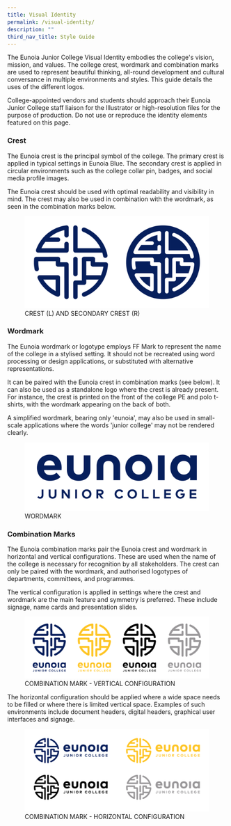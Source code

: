 ```yaml
---
title: Visual Identity
permalink: /visual-identity/
description: ""
third_nav_title: Style Guide
---
```

The Eunoia Junior College Visual Identity embodies the college's vision, mission, and values. The college crest, wordmark and combination marks are used to represent beautiful thinking, all-round development and cultural conversance in multiple environments and styles. This guide&nbsp;details the uses of the different logos.

College-appointed vendors and students should approach their Eunoia Junior College staff liaison for the Illustrator or high-resolution files for the purpose of production. Do not use or reproduce the identity elements featured on this page.

### Crest

The Eunoia&nbsp;crest is the principal symbol of the college. The primary crest is applied in typical&nbsp;settings in Eunoia Blue. The secondary crest is applied in circular environments&nbsp;such as the college collar pin, badges, and social media profile images.

The Eunoia crest&nbsp;should be used&nbsp;with optimal readability and visibility in mind. The crest may also be used in combination with the wordmark, as seen in the combination marks below.

<figure>
  <img src="/images/Logo-Crest-Rev.png" alt="Image description">
  <figcaption>CREST (L) AND SECONDARY CREST (R)</figcaption>
</figure>

### Wordmark

The Eunoia wordmark or logotype employs FF Mark to represent&nbsp;the name of the college in a stylised setting. It should&nbsp;not&nbsp;be recreated using word processing or design applications, or substituted with alternative representations.

It can be paired with the Eunoia crest in combination marks (see below). It can also be used as a standalone logo where the crest is already present. For instance, the crest is printed on the front of the college PE and polo t-shirts, with&nbsp;the wordmark appearing on the back of both.

A simplified&nbsp;wordmark, bearing only 'eunoia', may also be used in small-scale applications where the words 'junior college' may not be rendered clearly.


<figure>
  <img src="/images/Logo-Wordmark.png" alt="Image description">
  <figcaption>WORDMARK</figcaption>
</figure>

### Combination Marks

The Eunoia combination marks pair the Eunoia crest and wordmark in horizontal and vertical configurations. These are used when the name of the college is necessary for recognition by all stakeholders. The crest can only be paired with the wordmark, and authorised logotypes of departments, committees, and programmes.

The vertical configuration is applied in settings where the crest and wordmark are the main feature and symmetry is preferred. These include signage, name cards and presentation slides.

<figure>
  <img src="/images/Logo-CrestWM-V_Colours.png" alt="Image description">
  <figcaption>COMBINATION MARK - VERTICAL CONFIGURATION</figcaption>
</figure>

The horizontal configuration should be applied where a wide space needs to be filled or where there is limited vertical space. Examples of such environments include document headers, digital headers, graphical user interfaces and signage.

<figure>
  <img src="/images/Logo-CrestWM-H_Colours.png" alt="Image description">
  <figcaption>COMBINATION MARK - HORIZONTAL CONFIGURATION</figcaption>
</figure>